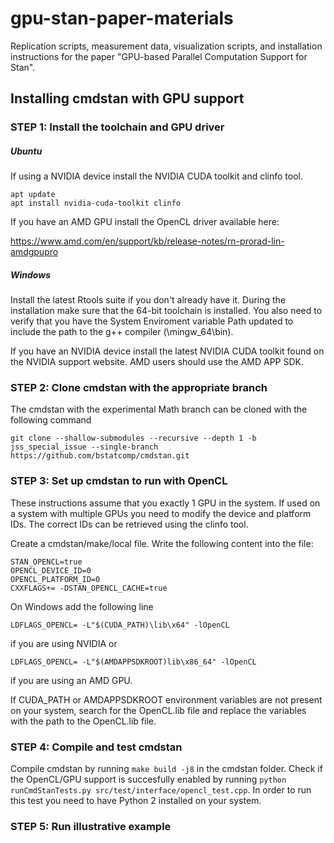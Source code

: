 # gpu-stan-paper-materials

Replication scripts, measurement data, visualization scripts, and installation instructions for the paper "GPU-based Parallel Computation Support for Stan".

## Installing cmdstan with GPU support

### STEP 1: Install the toolchain and GPU driver

##### Ubuntu

If using a NVIDIA device install the NVIDIA CUDA toolkit and clinfo tool.

```
apt update
apt install nvidia-cuda-toolkit clinfo
```

If you have an AMD GPU install the OpenCL driver available here:

https://www.amd.com/en/support/kb/release-notes/rn-prorad-lin-amdgpupro

##### Windows

Install the latest Rtools suite if you don't already have it. During the installation make sure that the 64-bit toolchain is installed. You also need to verify that you have the System Enviroment variable Path updated to include the path to the g++ compiler (<Rtools installation path>\mingw_64\bin).

If you have an NVIDIA device install the latest NVIDIA CUDA toolkit found on the NVIDIA support website. AMD users should use the AMD APP SDK.

### STEP 2: Clone cmdstan with the appropriate branch

The cmdstan with the experimental Math branch can be cloned with the following command

`git clone --shallow-submodules --recursive --depth 1 -b jss_special_issue --single-branch https://github.com/bstatcomp/cmdstan.git`

### STEP 3: Set up cmdstan to run with OpenCL

These instructions assume that you exactly 1 GPU in the system. If used on a system with multiple GPUs you need to modify the device and platform IDs. The correct IDs can be retrieved using the clinfo tool.

Create a cmdstan/make/local file. Write the following content into the file:

```
STAN_OPENCL=true
OPENCL_DEVICE_ID=0
OPENCL_PLATFORM_ID=0
CXXFLAGS+= -DSTAN_OPENCL_CACHE=true
```
On Windows add the following line

`LDFLAGS_OPENCL= -L"$(CUDA_PATH)\lib\x64" -lOpenCL`

if you are using NVIDIA or 

`LDFLAGS_OPENCL= -L"$(AMDAPPSDKROOT)lib\x86_64" -lOpenCL`

if you are using an AMD GPU.

If CUDA_PATH or AMDAPPSDKROOT environment variables are not present on your system, search for the OpenCL.lib file and replace the variables with the path to the OpenCL.lib file.

### STEP 4: Compile and test cmdstan

Compile cmdstan by running `make build -j8` in the cmdstan folder.
Check if the OpenCL/GPU support is succesfully enabled by running `python runCmdStanTests.py src/test/interface/opencl_test.cpp`. In order to run this test you need to have Python 2 installed on your system.

### STEP 5: Run illustrative example
